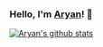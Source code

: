 ### Hello, I'm [Aryan](https://github.com/aryankhatana01)! 👋
[![Aryan's github stats](https://github-readme-stats.vercel.app/api?username=aryankhatana01)](https://github.com/anuraghazra/github-readme-stats)

<!--
**aryankhatana01/aryankhatana01** is a ✨ _special_ ✨ repository because its `README.md` (this file) appears on your GitHub profile.

Here are some ideas to get you started:

- 🔭 I’m currently working on ...
- 🌱 I’m currently learning ...
- 👯 I’m looking to collaborate on ...
- 🤔 I’m looking for help with ...
- 💬 Ask me about ...
- 📫 How to reach me: ...
- 😄 Pronouns: ...
- ⚡ Fun fact: ...
-->
